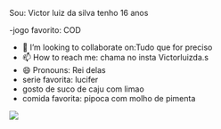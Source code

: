 
Sou: Victor luiz da silva tenho 16 anos 

-jogo favorito: COD

- 👯 I’m looking to collaborate on:Tudo que for preciso 
- 📫 How to reach me: chama no insta Victorluizda.s
- 😄 Pronouns: Rei delas
- serie favorita: lucifer
- gosto de suco de caju com limao
- comida favorita: pipoca com molho de pimenta

![](https://media.tenor.com/cM23ABcPfZcAAAAd/brooklyn-nine-nine-terry-jeffords.gif)

